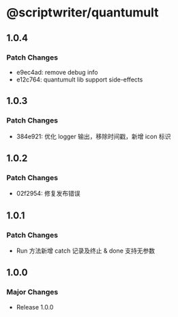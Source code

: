 # @scriptwriter/quantumult

## 1.0.4

### Patch Changes

- e9ec4ad: remove debug info
- e12c764: quantumult lib support side-effects

## 1.0.3

### Patch Changes

- 384e921: 优化 logger 输出，移除时间戳，新增 icon 标识

## 1.0.2

### Patch Changes

- 02f2954: 修复发布错误

## 1.0.1

### Patch Changes

- Run 方法新增 catch 记录及终止 & done 支持无参数

## 1.0.0

### Major Changes

- Release 1.0.0
